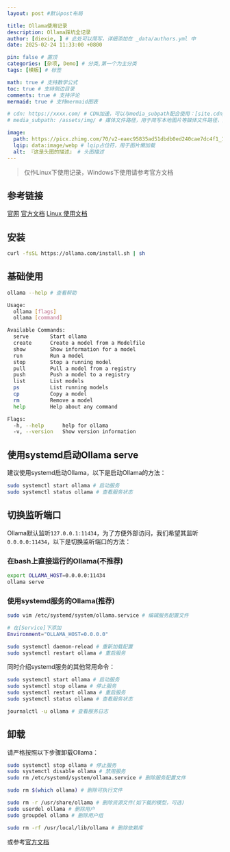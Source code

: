 ```yaml
---
layout: post #默认post布局

title: Ollama使用记录
description: Ollama踩坑全记录
author: [diexie, ] # 此处可以简写，详细添加在 _data/authors.yml 中
date: 2025-02-24 11:33:00 +0800

pin: false # 置顶
categories: [杂项, Demo] # 分类,第一个为主分类
tags: [模板] # 标签

math: true # 支持数学公式
toc: true # 支持侧边目录
comments: true # 支持评论
mermaid: true # 支持mermaid图表

# cdn: https://xxxx.com/ # CDN加速，可以与media_subpath配合使用：[site.cdn/][page.media_subpath/]file.ext
# media_subpath: /assets/img/ # 媒体文件路径，用于简写本地图片等媒体文件路径，注意：封面图路径**会受影响**

image:
  path: https://picx.zhimg.com/70/v2-eaec95835ad51dbdb0ed240cae7dc4f1_1440w.avis?source=172ae18b&biz_tag=Post # 封面图
  lqip: data:image/webp # lqip占位符，用于图片懒加载
  alt: 『这是头图的描述』 # 头图描述
---
```


> 仅作Linux下使用记录，Windows下使用请参考官方文档

## 参考链接

[官网](https://ollama.com/)
[官方文档](https://github.com/ollama/ollama/tree/main/docs)
[Linux 使用文档](https://github.com/ollama/ollama/blob/main/docs/linux.md)

## 安装

```bash
curl -fsSL https://ollama.com/install.sh | sh
```

## 基础使用

```bash
ollama --help # 查看帮助

Usage:
  ollama [flags]
  ollama [command]

Available Commands:
  serve       Start ollama
  create      Create a model from a Modelfile
  show        Show information for a model
  run         Run a model
  stop        Stop a running model
  pull        Pull a model from a registry
  push        Push a model to a registry
  list        List models
  ps          List running models
  cp          Copy a model
  rm          Remove a model
  help        Help about any command

Flags:
  -h, --help      help for ollama
  -v, --version   Show version information
```

## 使用systemd启动Ollama serve

建议使用systemd启动Ollama，以下是启动Ollama的方法：

```bash
sudo systemctl start ollama # 启动服务
sudo systemctl status ollama # 查看服务状态
```

## 切换监听端口

Ollama默认监听`127.0.0.1:11434`，为了方便外部访问，我们希望其监听`0.0.0.0:11434`，以下是切换监听端口的方法：

### 在bash上直接运行的Ollama(不推荐)

```bash
export OLLAMA_HOST=0.0.0.0:11434
ollama serve
```

### 使用systemd服务的Ollama(推荐)

```bash
sudo vim /etc/systemd/system/ollama.service # 编辑服务配置文件

# 在[Service]下添加
Environment="OLLAMA_HOST=0.0.0.0"

sudo systemctl daemon-reload # 重新加载配置
sudo systemctl restart ollama # 重启服务
```

同时介绍systemd服务的其他常用命令：

```bash
sudo systemctl start ollama # 启动服务
sudo systemctl stop ollama # 停止服务
sudo systemctl restart ollama # 重启服务
sudo systemctl status ollama # 查看服务状态

journalctl -u ollama # 查看服务日志
```

## 卸载

请严格按照以下步骤卸载Ollama：

```bash
sudo systemctl stop ollama # 停止服务
sudo systemctl disable ollama # 禁用服务
sudo rm /etc/systemd/system/ollama.service # 删除服务配置文件

sudo rm $(which ollama) # 删除可执行文件

sudo rm -r /usr/share/ollama # 删除资源文件(如下载的模型，可选)
sudo userdel ollama # 删除用户
sudo groupdel ollama # 删除用户组

sudo rm -rf /usr/local/lib/ollama # 删除依赖库
```

或参考[官方文档](https://github.com/ollama/ollama/blob/main/docs/linux.md#uninstall)






